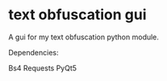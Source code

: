 # text obfuscation gui

A gui for my text obfuscation python module.

Dependencies:

Bs4
Requests
PyQt5
